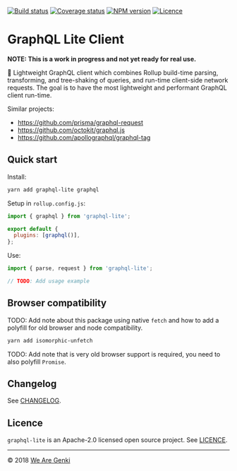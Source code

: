 <!-- markdownlint-disable first-line-h1 -->

[![Build status](https://img.shields.io/circleci/project/github/WeAreGenki/graphql-lite.svg)](https://circleci.com/gh/WeAreGenki/graphql-lite)
[![Coverage status](https://img.shields.io/codecov/c/github/WeAreGenki/graphql-lite.svg)](https://codecov.io/gh/WeAreGenki/graphql-lite)
[![NPM version](https://img.shields.io/npm/v/graphql-lite.svg)](https://www.npmjs.com/package/graphql-lite)
[![Licence](https://img.shields.io/npm/l/graphql-lite.svg)](https://github.com/WeAreGenki/graphql-lite/blob/master/LICENCE)

# GraphQL Lite Client

**NOTE: This is a work in progress and not yet ready for real use.**

🍃 Lightweight GraphQL client which combines Rollup build-time parsing, transforming, and tree-shaking of queries, and run-time client-side network requests. The goal is to have the most lightweight and performant GraphQL client run-time.

Similar projects:

- <https://github.com/prisma/graphql-request>
- <https://github.com/octokit/graphql.js>
- <https://github.com/apollographql/graphql-tag>

## Quick start

Install:

```sh
yarn add graphql-lite graphql
```

Setup in `rollup.config.js`:

```js
import { graphql } from 'graphql-lite';

export default {
  plugins: [graphql()],
};
```

Use:

```js
import { parse, request } from 'graphql-lite';

// TODO: Add usage example
```

## Browser compatibility

TODO: Add note about this package using native `fetch` and how to add a polyfill for old browser and node compatibility.

```sh
yarn add isomorphic-unfetch
```

TODO: Add note that is very old browser support is required, you need to also polyfill `Promise`.

## Changelog

See [CHANGELOG](CHANGELOG.md).

## Licence

`graphql-lite` is an Apache-2.0 licensed open source project. See [LICENCE](https://github.com/WeAreGenki/graphql-lite/blob/master/LICENCE).

---

© 2018 [We Are Genki](https://wearegenki.com)
